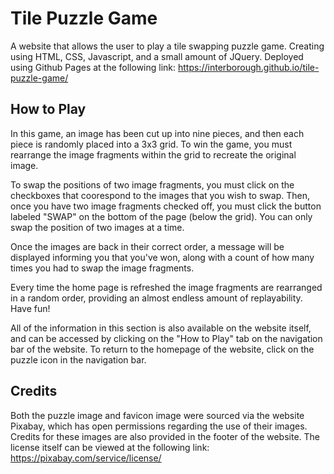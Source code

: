 # Tile Puzzle Game
A website that allows the user to play a tile swapping puzzle game. Creating using HTML, CSS, Javascript, and a small amount of JQuery. Deployed using Github Pages at the following link: https://interborough.github.io/tile-puzzle-game/

## How to Play
In this game, an image has been cut up into nine pieces, and then each piece is randomly placed into a 3x3 grid. To win the game, you must rearrange the image fragments within the grid to recreate the original image.

To swap the positions of two image fragments, you must click on the checkboxes that coorespond to the images that you wish to swap. Then, once you have two image fragments checked off, you must click the button labeled "SWAP" on the bottom of the page (below the grid). You can only swap the position of two images at a time. 

Once the images are back in their correct order, a message will be displayed informing you that you've won, along with a count of how many times you had to swap the image fragments.

Every time the home page is refreshed the image fragments are rearranged in a random order, providing an almost endless amount of replayability. Have fun!

All of the information in this section is also available on the website itself, and can be accessed by clicking on the "How to Play" tab on the navigation bar of the website. To return to the homepage of the website, click on the puzzle icon in the navigation bar. 

## Credits
Both the puzzle image and favicon image were sourced via the website Pixabay, which has open permissions regarding the use of their images. Credits for these images are also provided in the footer of the website. The license itself can be viewed at the following link: https://pixabay.com/service/license/